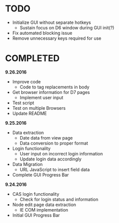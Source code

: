 # TODO

+ Initialize GUI without separate hotkeys
  + Sustain focus on D6 window during GUI init(?)
+ Fix automated blocking issue
+ Remove unnecessary keys required for use

# COMPLETED

**9.26.2016**
+ Improve code
  + Code to tag replacements in body
+ Get browser information for D7 pages
  + Implement user input
+ Test script
+ Test on multiple Browsers
+ Update README

**9.25.2016**
+ Data extraction
  + Date data from view page
  + Data conversion to proper format
+ Login functionality
  + User input on incorrect login information
  + Update login data accordingly
+ Data Migration
  + URL JavaScript to insert field data
+ Complete GUI Progress Bar

**9.24.2016**
+ CAS login functionality
  + Check for login status and information
+ Node edit page data extraction
  + IE COM implementation
+ Initial GUI Progress Bar
